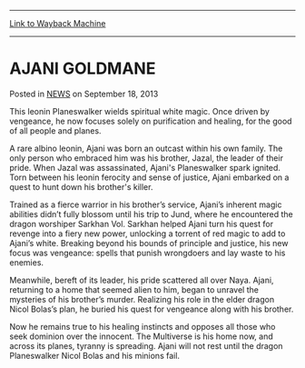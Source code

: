 
---
[Link to Wayback Machine](https://web.archive.org/web/20210301111544/https://magic.wizards.com/en/articles/archive/ajani-goldmane-2013-09-18)

[_metadata_:description]:- "This leonin albino outcast wields spiritual white magic. Once driven by vengeance, he now focuses on purifying and healing, for the good of all people and planes."
[_metadata_:generator]:- "Drupal 7 (http://drupal.org)"
[_metadata_:node]:- "46511"
[_metadata_:publish_date]:- "2013-09-18"
[_metadata_:source]:- "div-main-content"
[_metadata_:title]:- "AJANI GOLDMANE"
[_metadata_:wayback_capture_timestamp]:- "2021-03-01 11:15:44"
[_metadata_:wayback_raw_url]:- "https://web.archive.org/web/20210301111544id_/https://magic.wizards.com/en/articles/archive/ajani-goldmane-2013-09-18"
[_metadata_:wayback_url]:- "https://magic.wizards.com/en/articles/archive/ajani-goldmane-2013-09-18"
---


AJANI GOLDMANE
==============



 Posted in [NEWS](/en/articles?source=MX_Nav2020)
 on September 18, 2013 










This leonin Planeswalker wields spiritual white magic. Once driven by vengeance, he now focuses solely on purification and healing, for the good of all people and planes.


A rare albino leonin, Ajani was born an outcast within his own family. The only person who embraced him was his brother, Jazal, the leader of their pride. When Jazal was assassinated, Ajani's Planeswalker spark ignited. Torn between his leonin ferocity and sense of justice, Ajani embarked on a quest to hunt down his brother's killer.


Trained as a fierce warrior in his brother’s service, Ajani’s inherent magic abilities didn’t fully blossom until his trip to Jund, where he encountered the dragon worshiper Sarkhan Vol. Sarkhan helped Ajani turn his quest for revenge into a fiery new power, unlocking a torrent of red magic to add to Ajani’s white. Breaking beyond his bounds of principle and justice, his new focus was vengeance: spells that punish wrongdoers and lay waste to his enemies.


Meanwhile, bereft of its leader, his pride scattered all over Naya. Ajani, returning to a home that seemed alien to him, began to unravel the mysteries of his brother’s murder. Realizing his role in the elder dragon Nicol Bolas’s plan, he buried his quest for vengeance along with his brother.


Now he remains true to his healing instincts and opposes all those who seek dominion over the innocent. The Multiverse is his home now, and across its planes, tyranny is spreading. Ajani will not rest until the dragon Planeswalker Nicol Bolas and his minions fail.







